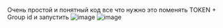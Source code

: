 Очень простой и понятный код все что нужно это поменять TOKEN + Group id и запустить
![image](https://github.com/user-attachments/assets/986f0843-6f37-4165-943b-1ea841196061)
![image](https://github.com/user-attachments/assets/8c2e9745-c566-4d85-ad79-cd2cb29115a6)
